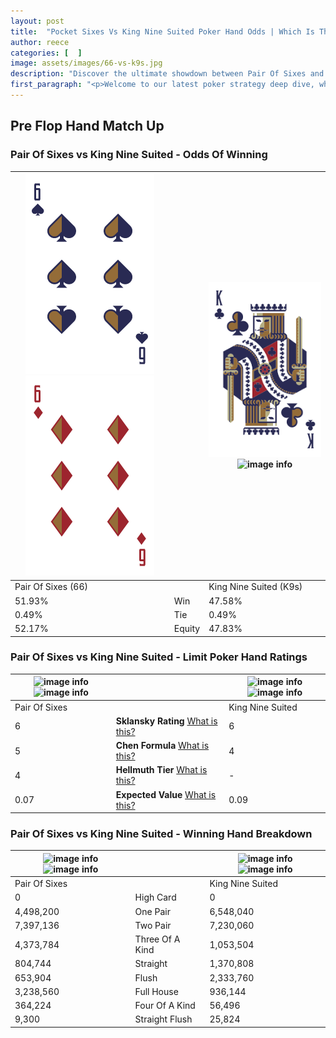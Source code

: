 ```yaml
---
layout: post
title:  "Pocket Sixes Vs King Nine Suited Poker Hand Odds | Which Is The Better Hand In Poker? A Complete Guide"
author: reece
categories: [  ]
image: assets/images/66-vs-k9s.jpg
description: "Discover the ultimate showdown between Pair Of Sixes and King Nine Suited in poker! Uncover the odds, strategies, and scenarios where one hand triumphs over the other. Get ready to up your poker game with this thrilling analysis."
first_paragraph: "<p>Welcome to our latest poker strategy deep dive, where we're pitting two distinct hands against each other in a high-stakes showdown: Pair Of Sixes vs King Nine Suited.</p><p>In the dynamic world of poker, every decision counts, and knowing which hand holds the upper hand is key to your success at the table.</p><p>In this article, we'll dissect these two hands, explore the scenarios where one dominates the other, and equip you with the knowledge to make strategic choices that can tip the odds in your favor.</p><p>Get ready to unravel the intriguing dynamics of these poker hands and elevate your game to new heights.</p>"
---
```




[comment]: # (sp0)

## Pre Flop Hand Match Up

<div class="table hand-ratings" markdown="1"> 



### Pair Of Sixes vs King Nine Suited - Odds Of Winning


    
| ![image info](assets/images/hand1/6.png) ![image info](assets/images/hand1/6o.png) |  | ![image info](assets/images/hand2/k.png) ![image info](assets/images/hand2/9s.png) |
| -------- | -------- | -------- |
| Pair Of Sixes (66) |  | King Nine Suited (K9s) |
| 51.93% | Win | 47.58% |
| 0.49% | Tie | 0.49% |
| 52.17% | Equity | 47.83% |




[comment]: # (sp1)



### Pair Of Sixes vs King Nine Suited - Limit Poker Hand Ratings


    
| ![image info](https://www.riverpairs.com/assets/images/hand1/6.png) ![image info](https://www.riverpairs.com/assets/images/hand1/6o.png) |  | ![image info](https://www.riverpairs.com/assets/images/hand2/k.png) ![image info](https://www.riverpairs.com/assets/images/hand2/9s.png) |
| -------- | -------- | -------- |
| Pair Of Sixes |  | King Nine Suited |
| 6 | **Sklansky Rating** [What is this?](/sklansky-rating-explained) | 6 |
| 5 | **Chen Formula** [What is this?](/chen-formula-explained) | 4 |
| 4 | **Hellmuth Tier** [What is this?](/Hellmuth-tier-explained) | - |
| 0.07 | **Expected Value** [What is this?](/expected-value-explained) | 0.09 |




[comment]: # (sp2)



### Pair Of Sixes vs King Nine Suited - Winning Hand Breakdown


    
| ![image info](https://www.riverpairs.com/assets/images/hand1/6.png) ![image info](https://www.riverpairs.com/assets/images/hand1/6o.png) |  | ![image info](https://www.riverpairs.com/assets/images/hand2/k.png) ![image info](https://www.riverpairs.com/assets/images/hand2/9s.png) |
| -------- | -------- | -------- |
| Pair Of Sixes |  | King Nine Suited |
| 0 | High Card | 0 |
| 4,498,200 | One Pair | 6,548,040 |
| 7,397,136 | Two Pair | 7,230,060 |
| 4,373,784 | Three Of A Kind | 1,053,504 |
| 804,744 | Straight | 1,370,808 |
| 653,904 | Flush | 2,333,760 |
| 3,238,560 | Full House | 936,144 |
| 364,224 | Four Of A Kind | 56,496 |
| 9,300 | Straight Flush | 25,824 |




[comment]: # (sp3)



</div>

[comment]: # (sp4)



[comment]: # (sp5)

